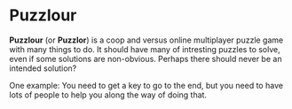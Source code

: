 # Puzzlour

**Puzzlour** (or **Puzzlor**) is a coop and versus online multiplayer puzzle game with many things to do. It should have many of intresting puzzles to solve, even if some solutions are non-obvious. Perhaps there should never be an intended solution?

One example: You need to get a key to go to the end, but you need to have lots of people to help you along the way of doing that.
